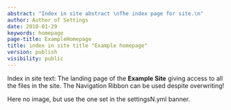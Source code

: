 ```yaml
---
abstract: "Index in site abstract \nThe index page for site.\n"
author: Author of Settings
date: 2010-01-29
keywords: homepage
page-title: ExampleHomepage
title: index in site title "Example homepage"
version: publish
visibility: public
---
```

Index in site text: The landing page of the **Example Site** giving access to all the files in the site. The Navigation Ribbon can be used despite overwriting! 

Here no image, but use the one set in the settingsN.yml banner.